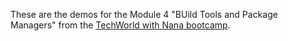 These are the demos for the Module 4 "BUild Tools and Package Managers" from the [TechWorld with Nana bootcamp](https://www.techworld-with-nana.com/). 
